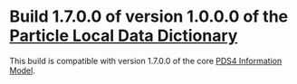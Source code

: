 # Build 1.7.0.0 of version 1.0.0.0 of the [Particle Local Data Dictionary](../../src/1.0.0.0)

This build is compatible with version 1.7.0.0 of the core [PDS4 Information Model](https://pds.nasa.gov/pds4/doc/im/).